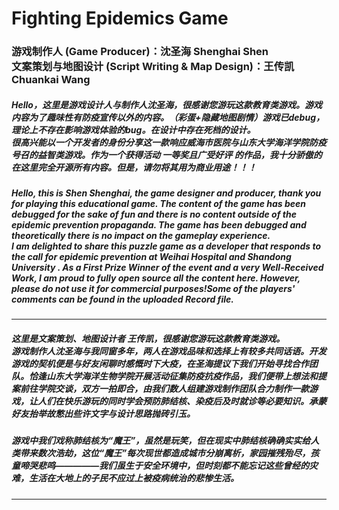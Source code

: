 # Fighting Epidemics Game
### 游戏制作人 (Game Producer)：沈圣海  Shenghai Shen<br>文案策划与地图设计 (Script Writing & Map Design)：王传凯 Chuankai Wang 
##### Hello，这里是游戏设计人与制作人沈圣海，很感谢您游玩这款教育类游戏。游戏内容为了趣味性有防疫宣传以外的内容。（彩蛋+隐藏地图剧情）游戏已debug，理论上不存在影响游戏体验的bug。在设计中存在死档的设计。<br>很高兴能以一个开发者的身份分享这一款响应威海市医院与山东大学海洋学院防疫号召的益智类游戏。作为一个获得活动 ***一等奖且广受好评*** 的作品，我十分骄傲的在这里完全开源所有内容。但是，请勿将其用为商业用途！！！
##### Hello, this is Shen Shenghai, the game designer and producer, thank you for playing this educational game. The content of the game has been debugged for the sake of fun and there is no content outside of the epidemic prevention propaganda. The game has been debugged and theoretically there is no impact on the gameplay experience.<br>I am delighted to share this puzzle game as a developer that responds to the call for epidemic prevention at Weihai Hospital and Shandong University . As a _First Prize Winner_ of the event and a very _Well-Received Work_, I am proud to fully open source all the content here. However, please do not use it for commercial purposes!Some of the players' comments can be found in the uploaded _Record_ file.
---------------------------------------------------------------------------
##### 这里是文案策划、地图设计者 王传凯，很感谢您游玩这款教育类游戏。<br>游戏制作人沈圣海与我同窗多年，两人在游戏品味和选择上有较多共同话语。开发游戏的契机便是与好友闲聊时感慨时下大疫，在圣海提议下我们开始寻找合作团队。恰逢山东大学海洋生物学院开展活动征集防疫抗疫作品，我们便带上想法和提案前往学院交谈，双方一拍即合，由我们数人组建游戏制作团队合力制作一款游戏，让人们在快乐游玩的同时学会预防肺结核、染疫后及时就诊等必要知识。承蒙好友抬举故憋出些许文字与设计思路抛砖引玉。
##### 游戏中我们戏称肺结核为“魔王”，虽然是玩笑，但在现实中肺结核确确实实给人类带来数次浩劫，这位“魔王”每次现世都造成城市分崩离析，家园摧残殆尽，孩童啼哭悲鸣—————我们虽生于安全环境中，但时刻都不能忘记这些曾经的灾难，生活在大地上的子民不应过上被疫病统治的悲惨生活。
---------------------------------------------------------------------------
